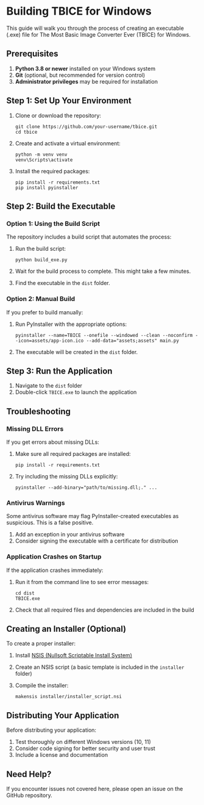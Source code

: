# Building TBICE for Windows

This guide will walk you through the process of creating an executable (.exe) file for The Most Basic Image Converter Ever (TBICE) for Windows.

## Prerequisites

1. **Python 3.8 or newer** installed on your Windows system
2. **Git** (optional, but recommended for version control)
3. **Administrator privileges** may be required for installation

## Step 1: Set Up Your Environment

1. Clone or download the repository:
   ```
   git clone https://github.com/your-username/tbice.git
   cd tbice
   ```

2. Create and activate a virtual environment:
   ```
   python -m venv venv
   venv\Scripts\activate
   ```

3. Install the required packages:
   ```
   pip install -r requirements.txt
   pip install pyinstaller
   ```

## Step 2: Build the Executable

### Option 1: Using the Build Script

The repository includes a build script that automates the process:

1. Run the build script:
   ```
   python build_exe.py
   ```

2. Wait for the build process to complete. This might take a few minutes.

3. Find the executable in the `dist` folder.

### Option 2: Manual Build

If you prefer to build manually:

1. Run PyInstaller with the appropriate options:
   ```
   pyinstaller --name=TBICE --onefile --windowed --clean --noconfirm --icon=assets/app-icon.ico --add-data="assets;assets" main.py
   ```

2. The executable will be created in the `dist` folder.

## Step 3: Run the Application

1. Navigate to the `dist` folder
2. Double-click `TBICE.exe` to launch the application

## Troubleshooting

### Missing DLL Errors

If you get errors about missing DLLs:

1. Make sure all required packages are installed:
   ```
   pip install -r requirements.txt
   ```

2. Try including the missing DLLs explicitly:
   ```
   pyinstaller --add-binary="path/to/missing.dll;." ...
   ```

### Antivirus Warnings

Some antivirus software may flag PyInstaller-created executables as suspicious. This is a false positive.

1. Add an exception in your antivirus software
2. Consider signing the executable with a certificate for distribution

### Application Crashes on Startup

If the application crashes immediately:

1. Run it from the command line to see error messages:
   ```
   cd dist
   TBICE.exe
   ```

2. Check that all required files and dependencies are included in the build

## Creating an Installer (Optional)

To create a proper installer:

1. Install [NSIS (Nullsoft Scriptable Install System)](https://nsis.sourceforge.io/Download)

2. Create an NSIS script (a basic template is included in the `installer` folder)

3. Compile the installer:
   ```
   makensis installer/installer_script.nsi
   ```

## Distributing Your Application

Before distributing your application:

1. Test thoroughly on different Windows versions (10, 11)
2. Consider code signing for better security and user trust
3. Include a license and documentation

## Need Help?

If you encounter issues not covered here, please open an issue on the GitHub repository.